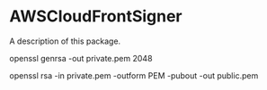 # AWSCloudFrontSigner

A description of this package.

openssl genrsa -out private.pem 2048

openssl rsa -in private.pem -outform PEM -pubout -out public.pem
